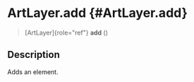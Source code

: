 ArtLayer.add {#ArtLayer.add}
============

> [ArtLayer]{role="ref"} **add** ()

Description
-----------

Adds an element.
